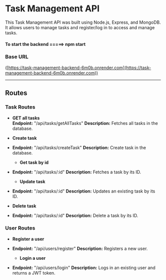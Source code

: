 # Task Management API

This Task Management API was built using Node.js, Express, and MongoDB. It allows users to manage tasks and register/log in to access and manage tasks.



#### To start the backend =====>  npm start



### Base URL
([https://task-management-backend-6m0b.onrender.com](https://task-management-backend-6m0b.onrender.com))

---

## Routes

### Task Routes

- **GET all tasks**  
  **Endpoint:** "/api/tasks/getAllTasks"
  **Description:** Fetches all tasks in the database.  


- **Create task**
- **Endpoint:** "/api/tasks/createTask" 
  **Description:** Create task in the database.

  - **Get task by id**
- **Endpoint:** "/api/tasks/:id"
  **Description:** Fetches a task by its ID.

  
  - **Update task**
- **Endpoint:** "/api/tasks/:id" 
  **Description:** Updates an existing task by its ID.

- **Delete task**
- **Endpoint:** "/api/tasks/:id"
  **Description:** Delete a task by its ID.


### User Routes

  
- **Register a user**
- **Endpoint:** "/api/users/register"
  **Description:** Registers a new user.

  - **Login a user**
- **Endpoint:** "/api/users/login"
  **Description:** Logs in an existing user and returns a JWT token.

